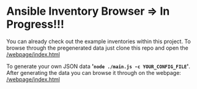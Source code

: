 # Ansible Inventory Browser => In Progress!!!

You can already check out the example inventories within this project. To browse through the pregenerated data just clone this repo and open the [/webpage/index.html](/webpage/index.html)

To generate your own JSON data **'```node ./main.js -c YOUR_CONFIG_FILE```'**. After generating the data you can browse it through on the webpage: [/webpage/index.html](/webpage/index.html)
